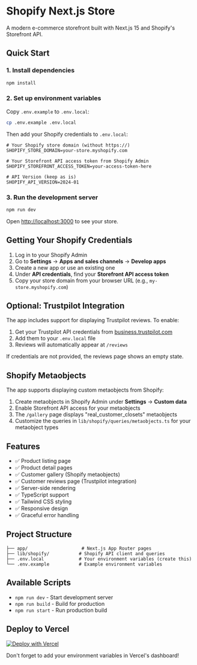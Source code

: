 # Shopify Next.js Store

A modern e-commerce storefront built with Next.js 15 and Shopify's Storefront API.

## Quick Start

### 1. Install dependencies
```bash
npm install
```

### 2. Set up environment variables
Copy `.env.example` to `.env.local`:
```bash
cp .env.example .env.local
```

Then add your Shopify credentials to `.env.local`:
```env
# Your Shopify store domain (without https://)
SHOPIFY_STORE_DOMAIN=your-store.myshopify.com

# Your Storefront API access token from Shopify Admin
SHOPIFY_STOREFRONT_ACCESS_TOKEN=your-access-token-here

# API Version (keep as is)
SHOPIFY_API_VERSION=2024-01
```

### 3. Run the development server
```bash
npm run dev
```

Open [http://localhost:3000](http://localhost:3000) to see your store.

## Getting Your Shopify Credentials

1. Log in to your Shopify Admin
2. Go to **Settings** → **Apps and sales channels** → **Develop apps**
3. Create a new app or use an existing one
4. Under **API credentials**, find your **Storefront API access token**
5. Copy your store domain from your browser URL (e.g., `my-store.myshopify.com`)

## Optional: Trustpilot Integration

The app includes support for displaying Trustpilot reviews. To enable:

1. Get your Trustpilot API credentials from [business.trustpilot.com](https://business.trustpilot.com)
2. Add them to your `.env.local` file
3. Reviews will automatically appear at `/reviews`

If credentials are not provided, the reviews page shows an empty state.

## Shopify Metaobjects

The app supports displaying custom metaobjects from Shopify:

1. Create metaobjects in Shopify Admin under **Settings** → **Custom data**
2. Enable Storefront API access for your metaobjects
3. The `/gallery` page displays "real_customer_closets" metaobjects
4. Customize the queries in `lib/shopify/queries/metaobjects.ts` for your metaobject types

## Features

- ✅ Product listing page
- ✅ Product detail pages
- ✅ Customer gallery (Shopify metaobjects)
- ✅ Customer reviews page (Trustpilot integration)
- ✅ Server-side rendering
- ✅ TypeScript support
- ✅ Tailwind CSS styling
- ✅ Responsive design
- ✅ Graceful error handling

## Project Structure

```
├── app/                    # Next.js App Router pages
├── lib/shopify/           # Shopify API client and queries
├── .env.local             # Your environment variables (create this)
└── .env.example           # Example environment variables
```

## Available Scripts

- `npm run dev` - Start development server
- `npm run build` - Build for production
- `npm run start` - Run production build

## Deploy to Vercel

[![Deploy with Vercel](https://vercel.com/button)](https://vercel.com/new/clone?repository-url=https://github.com/your-repo/shopify-nextjs-store&env=SHOPIFY_STORE_DOMAIN,SHOPIFY_STOREFRONT_ACCESS_TOKEN,SHOPIFY_API_VERSION)

Don't forget to add your environment variables in Vercel's dashboard!